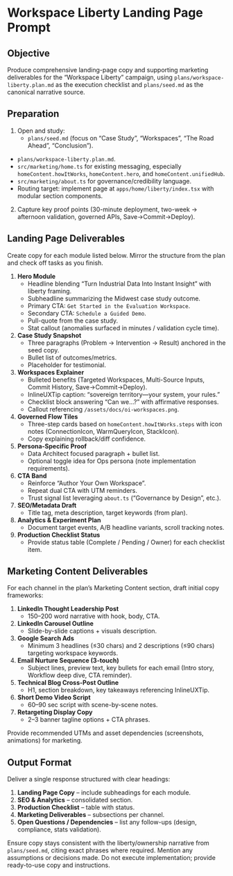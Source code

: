 # Workspace Liberty Landing Page Prompt

## Objective

Produce comprehensive landing-page copy and supporting marketing deliverables for the “Workspace Liberty” campaign, using `plans/workspace-liberty.plan.md` as the execution checklist and `plans/seed.md` as the canonical narrative source.

## Preparation

1. Open and study:
   - `plans/seed.md` (focus on “Case Study”, “Workspaces”, “The Road Ahead”, “Conclusion”).

- `plans/workspace-liberty.plan.md`.
- `src/marketing/home.ts` for existing messaging, especially `homeContent.howItWorks`, `homeContent.hero`, and `homeContent.unifiedHub`.
- `src/marketing/about.ts` for governance/credibility language.
- Routing target: implement page at `apps/home/liberty/index.tsx` with modular section components.

2. Capture key proof points (30-minute deployment, two-week → afternoon validation, governed APIs, Save→Commit→Deploy).

## Landing Page Deliverables

Create copy for each module listed below. Mirror the structure from the plan and check off tasks as you finish.

1. **Hero Module**
   - Headline blending “Turn Industrial Data Into Instant Insight” with liberty framing.
   - Subheadline summarizing the Midwest case study outcome.
   - Primary CTA: `Get Started in the Evaluation Workspace`.
   - Secondary CTA: `Schedule a Guided Demo`.
   - Pull-quote from the case study.
   - Stat callout (anomalies surfaced in minutes / validation cycle time).
2. **Case Study Snapshot**
   - Three paragraphs (Problem → Intervention → Result) anchored in the seed copy.
   - Bullet list of outcomes/metrics.
   - Placeholder for testimonial.
3. **Workspaces Explainer**
   - Bulleted benefits (Targeted Workspaces, Multi-Source Inputs, Commit History, Save→Commit→Deploy).
   - InlineUXTip caption: “sovereign territory—your system, your rules.”
   - Checklist block answering “Can we…?” with affirmative responses.
   - Callout referencing `/assets/docs/oi-workspaces.png`.
4. **Governed Flow Tiles**
   - Three-step cards based on `homeContent.howItWorks.steps` with icon notes (ConnectionIcon, WarmQueryIcon, StackIcon).
   - Copy explaining rollback/diff confidence.
5. **Persona-Specific Proof**
   - Data Architect focused paragraph + bullet list.
   - Optional toggle idea for Ops persona (note implementation requirements).
6. **CTA Band**
   - Reinforce “Author Your Own Workspace”.
   - Repeat dual CTA with UTM reminders.
   - Trust signal list leveraging `about.ts` (“Governance by Design”, etc.).
7. **SEO/Metadata Draft**
   - Title tag, meta description, target keywords (from plan).
8. **Analytics & Experiment Plan**
   - Document target events, A/B headline variants, scroll tracking notes.
9. **Production Checklist Status**
   - Provide status table (Complete / Pending / Owner) for each checklist item.

## Marketing Content Deliverables

For each channel in the plan’s Marketing Content section, draft initial copy frameworks:

1. **LinkedIn Thought Leadership Post**
   - 150–200 word narrative with hook, body, CTA.
2. **LinkedIn Carousel Outline**
   - Slide-by-slide captions + visuals description.
3. **Google Search Ads**
   - Minimum 3 headlines (≤30 chars) and 2 descriptions (≤90 chars) targeting workspace keywords.
4. **Email Nurture Sequence (3-touch)**
   - Subject lines, preview text, key bullets for each email (Intro story, Workflow deep dive, CTA reminder).
5. **Technical Blog Cross-Post Outline**
   - H1, section breakdown, key takeaways referencing InlineUXTip.
6. **Short Demo Video Script**
   - 60–90 sec script with scene-by-scene notes.
7. **Retargeting Display Copy**
   - 2–3 banner tagline options + CTA phrases.

Provide recommended UTMs and asset dependencies (screenshots, animations) for marketing.

## Output Format

Deliver a single response structured with clear headings:

1. **Landing Page Copy** – include subheadings for each module.
2. **SEO & Analytics** – consolidated section.
3. **Production Checklist** – table with status.
4. **Marketing Deliverables** – subsections per channel.
5. **Open Questions / Dependencies** – list any follow-ups (design, compliance, stats validation).

Ensure copy stays consistent with the liberty/ownership narrative from `plans/seed.md`, citing exact phrases where required. Mention any assumptions or decisions made. Do not execute implementation; provide ready-to-use copy and instructions.
